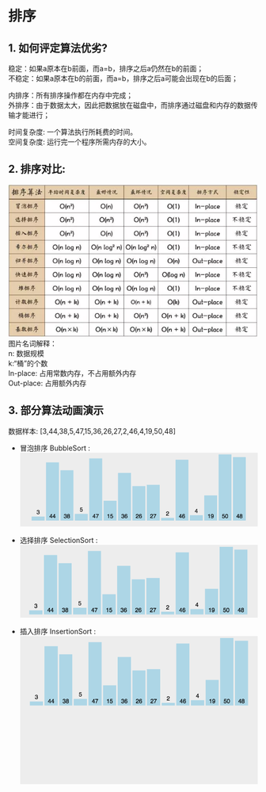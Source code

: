 # 排序
## 1. 如何评定算法优劣?
稳定：如果a原本在b前面，而a=b，排序之后a仍然在b的前面；  
不稳定：如果a原本在b的前面，而a=b，排序之后a可能会出现在b的后面；  

内排序：所有排序操作都在内存中完成；  
外排序：由于数据太大，因此把数据放在磁盘中，而排序通过磁盘和内存的数据传输才能进行；  

时间复杂度: 一个算法执行所耗费的时间。  
空间复杂度: 运行完一个程序所需内存的大小。  

## 2. 排序对比:
![排序对比](../pics/all_sort.png)  
图片名词解释：  
n: 数据规模  
k:“桶”的个数  
In-place: 占用常数内存，不占用额外内存  
Out-place: 占用额外内存  

## 3. 部分算法动画演示
数据样本: [3,44,38,5,47,15,36,26,27,2,46,4,19,50,48]  
* 冒泡排序   BubbleSort :
![冒泡排序](../pics/bubble_sort.gif)  

* 选择排序   SelectionSort :
![选择排序](../pics/selection_sort.gif)

* 插入排序   InsertionSort :
![插入排序](../pics/insertion_sort.gif)